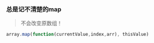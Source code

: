 ### 总是记不清楚的map

> 不会改变原数组！

```javascript
array.map(function(currentValue,index,arr), thisValue)
```